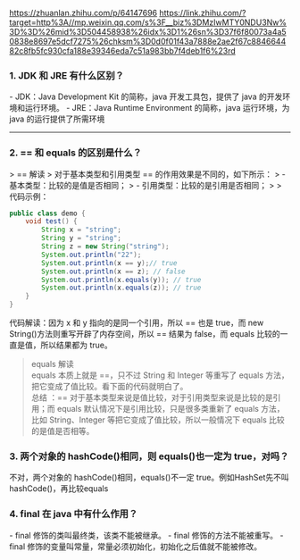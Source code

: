 https://zhuanlan.zhihu.com/p/64147696
https://link.zhihu.com/?target=http%3A//mp.weixin.qq.com/s%3F__biz%3DMzIwMTY0NDU3Nw%3D%3D%26mid%3D504458938%26idx%3D1%26sn%3D37f6f80073a4a50838e8697e5dcf7275%26chksm%3D0d0f01f43a7888e2ae2f67c884664482c8fb5fc930cfa188e39346eda7c51a983bb7f4deb1f6%23rd

<h3>1. JDK 和 JRE 有什么区别？</h3>
- JDK：Java Development Kit 的简称，java 开发工具包，提供了 java 的开发环境和运行环境。
- JRE：Java Runtime Environment 的简称，java 运行环境，为 java 的运行提供了所需环境  

---
<h3>2. == 和 equals 的区别是什么？</h3>
> == 解读   
> 对于基本类型和引用类型 == 的作用效果是不同的，如下所示： 
> - 基本类型：比较的是值是否相同； 
> - 引用类型：比较的是引用是否相同；
>
> 代码示例：

```java
public class demo {
    void test() {
        String x = "string";
        String y = "string";
        String z = new String("string");
        System.out.println("22");
        System.out.println(x == y);// true
        System.out.println(x == z); // false
        System.out.println(x.equals(y)); // true
        System.out.println(x.equals(z)); // true
    }
}
```

代码解读：因为 x 和 y 指向的是同一个引用，所以 == 也是 true，而 new String()方法则重写开辟了内存空间，所以 == 结果为 false，而 equals 比较的一直是值，所以结果都为 true。

> equals 解读  
> equals 本质上就是 ==，只不过 String 和 Integer 等重写了 equals 方法，把它变成了值比较。看下面的代码就明白了。   
> 总结 ：== 对于基本类型来说是值比较，对于引用类型来说是比较的是引用；而 equals 默认情况下是引用比较，只是很多类重新了 equals 方法，比如 String、Integer 等把它变成了值比较，所以一般情况下 equals 比较的是值是否相等。

<h3>3. 两个对象的 hashCode()相同，则 equals()也一定为 true，对吗？</h3>
不对，两个对象的 hashCode()相同，equals()不一定 true。例如HashSet先不叫hashCode()，再比较equals

<h3>4. final 在 java 中有什么作用？</h3>
- final 修饰的类叫最终类，该类不能被继承。
- final 修饰的方法不能被重写。
- final 修饰的变量叫常量，常量必须初始化，初始化之后值就不能被修改。

<h3></h3>
<h3></h3>
<h3></h3>
<h3></h3>
<h3></h3>
<h3></h3>
<h3></h3>
<h3></h3>
<h3></h3>
<h3></h3>
<h3></h3>
<h3></h3>
<h3></h3>




